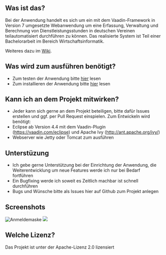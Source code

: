 ## Was ist das?
Bei der Anwendung handelt es sich um ein mit dem Vaadin-Framework in Version 7 umgesetzte Webanwendung um eine Erfassung, Verwaltung und Berechnung von Dienstleistungsstunden in deutschen Vereinen teilautomatisiert durchführen zu können.
Das realisierte System ist Teil einer Bachelorarbeit im Bereich Wirtschaftsinformatik.

Weiteres dazu im [Wiki](https://github.com/FJuette/Dienstleistungsstundenabrechnung/wiki).

## Was wird zum ausführen benötigt?
* Zum testen der Anwendung bitte [hier](https://github.com/FJuette/Dienstleistungsstundenabrechnung/wiki/Portable-Version) lesen
* Zum installieren der Anwendung bitte [hier](https://github.com/FJuette/Dienstleistungsstundenabrechnung/wiki/Installation) lesen

## Kann ich an dem Projekt mitwirken?
* Jeder kann sich gerne an dem Projekt beteiligen, bitte dafür Issues erstellen und ggf. per Pull Request einspielen.
Zum Entwickeln wird benötigt:
* Eclipse ab Version 4.4 mit dem Vaadin-Plugin (https://vaadin.com/eclipse) und Apache Ivy (http://ant.apache.org/ivy/)
* Webserver wie Jetty oder Tomcat zum ausführen

## Unterstüzung
* Ich gebe gerne Unterstützung bei der Einrichtung der Anwendung, die Weiterentwicklung um neue Features werde ich nur bei Bedarf fortführen
* Ein Bugfixing werde ich soweit es Zeitlich machbar ist schnell durchführen
* Bugs und Wünsche bitte als Issues hier auf Github zum Projekt anlegen

## Screenshots
![Anmeldemaske](http://picload.org/image/ccowgip/login.jpg)
<a href="http://picload.org/view/ccowrro/mitglieder.jpg.html" target="_blank"><img src="http://picload.org/image/ccowrro/mitglieder.jpg" /></a>

## Welche Lizenz?
Das Projekt ist unter der Apache-Lizenz 2.0 lizensiert 
